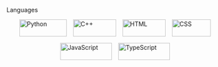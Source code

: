 Languages
  </h3>
  <div style="display: flex; flex-wrap: wrap; gap: 15px; justify-content: center;">
    <img
      src="https://img.shields.io/badge/Python-3776AB?style=for-the-badge&logo=python&logoColor=white"
      alt="Python"
      width="110"
      height="40"
    />
    <img
      src="https://img.shields.io/badge/C++-00599C?style=for-the-badge&logo=c%2B%2B&logoColor=white"
      alt="C++"
      width="100"
      height="40"
    />
    <img
      src="https://img.shields.io/badge/HTML-E34F26?style=for-the-badge&logo=html5&logoColor=white"
      alt="HTML"
      width="100"
      height="40"
    />
    <img
      src="https://img.shields.io/badge/CSS-1572B6?style=for-the-badge&logo=css3&logoColor=white"
      alt="CSS"
      width="90"
      height="40"
    />
    <img
      src="https://img.shields.io/badge/JavaScript-F7DF1E?style=for-the-badge&logo=javascript&logoColor=black"
      alt="JavaScript"
      width="120"
      height="40"
    />
    <img
      src="https://img.shields.io/badge/TypeScript-3178C6?style=for-the-badge&logo=typescript&logoColor=white"
      alt="TypeScript"
      width="120"
      height="40"
    />
  </div>
